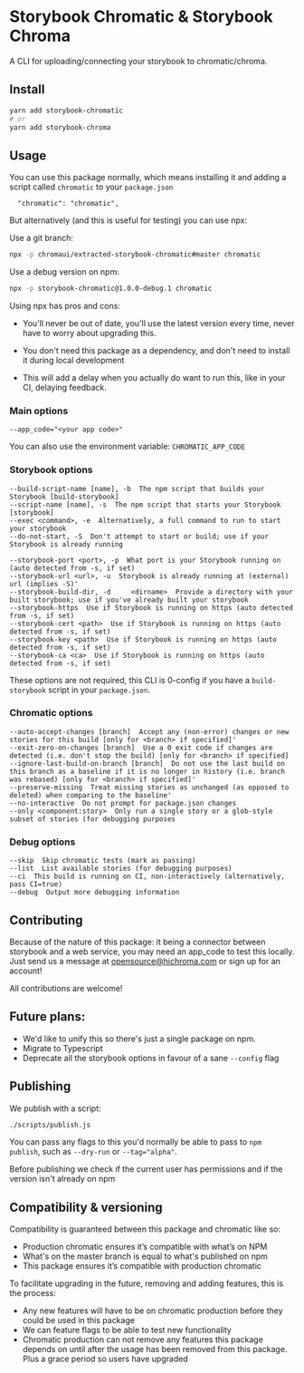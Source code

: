 # Storybook Chromatic & Storybook Chroma

A CLI for uploading/connecting your storybook to chromatic/chroma.

## Install

```sh
yarn add storybook-chromatic
# or
yarn add storybook-chroma
```

## Usage

You can use this package normally, which means installing it and adding a script called `chromatic` to your `package.json`

```
  "chromatic": "chromatic",
```

But alternatively (and this is useful for testing) you can use npx:

Use a git branch:

```sh
npx -p chromaui/extracted-storybook-chromatic#master chromatic
```

Use a debug version on npm:

```sh
npx -p storybook-chromatic@1.0.0-debug.1 chromatic
```

Using npx has pros and cons:

- You'll never be out of date, you'll use the latest version every time, never have to worry about upgrading this.
- You don't need this package as a dependency, and don't need to install it during local development

- This will add a delay when you actually do want to run this, like in your CI, delaying feedback.

### Main options

```
--app_code="<your app code>"
```

You can also use the environment variable: `CHROMATIC_APP_CODE`

### Storybook options

```
--build-script-name [name], -b  The npm script that builds your Storybook [build-storybook]
--script-name [name], -s  The npm script that starts your Storybook [storybook]
--exec <command>, -e  Alternatively, a full command to run to start your storybook
--do-not-start, -S  Don't attempt to start or build; use if your Storybook is already running

--storybook-port <port>, -p  What port is your Storybook running on (auto detected from -s, if set)
--storybook-url <url>, -u  Storybook is already running at (external) url (implies -S)'
--storybook-build-dir, -d     <dirname>  Provide a directory with your built storybook; use if you've already built your storybook
--storybook-https  Use if Storybook is running on https (auto detected from -s, if set)
--storybook-cert <path>  Use if Storybook is running on https (auto detected from -s, if set)
--storybook-key <path>  Use if Storybook is running on https (auto detected from -s, if set)
--storybook-ca <ca>  Use if Storybook is running on https (auto detected from -s, if set)    
```

These options are not required, this CLI is 0-config if you have a `build-storybook` script in your `package.json`.

### Chromatic options

```
--auto-accept-changes [branch]  Accept any (non-error) changes or new stories for this build [only for <branch> if specified]'
--exit-zero-on-changes [branch]  Use a 0 exit code if changes are detected (i.e. don't stop the build) [only for <branch> if specified]
--ignore-last-build-on-branch [branch]  Do not use the last build on this branch as a baseline if it is no longer in history (i.e. branch was rebased) [only for <branch> if specified]'
--preserve-missing  Treat missing stories as unchanged (as opposed to deleted) when comparing to the baseline'
--no-interactive  Do not prompt for package.json changes
--only <component:story>  Only run a single story or a glob-style subset of stories (for debugging purposes
```

### Debug options

```
--skip  Skip chromatic tests (mark as passing)
--list  List available stories (for debugging purposes)
--ci  This build is running on CI, non-interactively (alternatively, pass CI=true)
--debug  Output more debugging information
```

## Contributing

Because of the nature of this package: it being a connector between storybook and a web service, you may need an app_code to test this locally. Just send us a message at opensource@hichroma.com or sign up for an account!

All contributions are welcome!

## Future plans:

- We'd like to unify this so there's just a single package on npm.
- Migrate to Typescript
- Deprecate all the storybook options in favour of a sane `--config` flag

## Publishing

We publish with a script:

```sh
./scripts/publish.js
```

You can pass any flags to this you'd normally be able to pass to `npm publish`, such as `--dry-run` or `--tag="alpha"`.

Before publishing we check if the current user has permissions and if the version isn't already on npm

## Compatibility & versioning

Compatibility is guaranteed between this package and chromatic like so:

- Production chromatic ensures it’s compatible with what’s on NPM
- What's on the master branch is equal to what's published on npm
- This package ensures it’s compatible with production chromatic

To facilitate upgrading in the future, removing and adding features, this is the process:

- Any new features will have to be on chromatic production before they could be used in this package
- We can feature flags to be able to test new functionality
- Chromatic production can not remove any features this package depends on until after the usage has been removed from this package.
  Plus a grace period so users have upgraded
